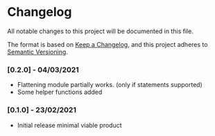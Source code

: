 # Changelog
All notable changes to this project will be documented in this file.

The format is based on [Keep a Changelog](https://keepachangelog.com/en/1.0.0/),
and this project adheres to [Semantic Versioning](https://semver.org/spec/v2.0.0.html).

### [0.2.0] - 04/03/2021

* Flattening module partially works. (only if statements supported)
* Some helper functions added
### [0.1.0] - 23/02/2021

* Initial release minimal viable product